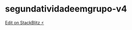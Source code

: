 # segundatividadeemgrupo-v4

[Edit on StackBlitz ⚡️](https://stackblitz.com/edit/segundatividadeemgrupo-v4)